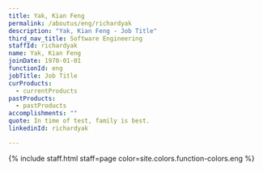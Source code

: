 ```yaml
---
title: Yak, Kian Feng
permalink: /aboutus/eng/richardyak
description: "Yak, Kian Feng - Job Title"
third_nav_title: Software Engineering
staffId: richardyak
name: Yak, Kian Feng
joinDate: 1970-01-01
functionId: eng
jobTitle: Job Title
curProducts:
  - currentProducts
pastProducts:
  - pastProducts
accomplishments: ""
quote: In time of test, family is best.
linkedinId: richardyak

---
```


{% include staff.html staff=page color=site.colors.function-colors.eng %}
